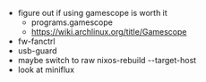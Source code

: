 - figure out if using gamescope is worth it
  - programs.gamescope
  - https://wiki.archlinux.org/title/Gamescope
- fw-fanctrl
- usb-guard
- maybe switch to raw nixos-rebuild --target-host
- look at miniflux
